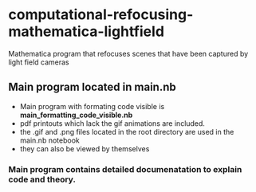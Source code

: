 # computational-refocusing-mathematica-lightfield
Mathematica program that refocuses scenes that have been captured by light field cameras
## Main program located in **main.nb** 
* Main program with formating code visible is **main_formatting_code_visible.nb**
* pdf printouts which lack the gif animations are included.
* the .gif and .png files located in the root directory are used in the main.nb notebook
* they can also be viewed by themselves

### Main program contains detailed documenatation to explain code and theory. 
